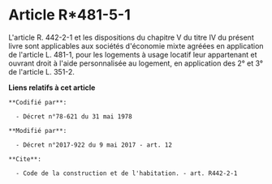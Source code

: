 # Article R*481-5-1

L'article R. 442-2-1 et les dispositions du chapitre V du titre IV du présent livre sont applicables aux sociétés d'économie
mixte agréées en application de l'article L. 481-1, pour les logements à usage locatif leur appartenant et ouvrant droit à
l'aide personnalisée au logement, en application des 2° et 3° de l'article L. 351-2.

**Liens relatifs à cet article**

	**Codifié par**:

	  - Décret n°78-621 du 31 mai 1978

	**Modifié par**:

	  - Décret n°2017-922 du 9 mai 2017 - art. 12

	**Cite**:

	  - Code de la construction et de l'habitation. - art. R442-2-1
